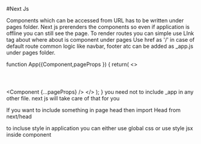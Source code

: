 #Next Js

Components which can be accessed from URL has to be written under pages folder.
Next js prerenders the components so even if application is offline you can still see the page.
To render routes you can simple use LInk tag <Link  href="/about" >about </Link> where about is component under pages
Use href as '/' in case of default route
common logic like navbar, footer atc can be added as _app.js under pages folder.

function App({Component,pageProps }) {
    return(
        <>
        <header><Navbar /></header>
        <Component {...pageProps} />
        </>
    );
}
you need not to include _app in any other file. next js will take care of that for you

If you want to include something in page head then import Head from next/head

to incluse style in application you can either use global css or use style jsx inside component
<style jsx>{` li{color:red}`}</style>
